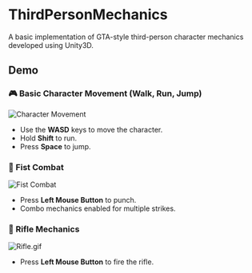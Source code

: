 # ThirdPersonMechanics

A basic implementation of GTA-style third-person character mechanics developed using Unity3D.

## Demo

### 🎮 Basic Character Movement (Walk, Run, Jump)
![Character Movement](https://github.com/RadinTiholov/ThirdPersonCharacterMechanics/blob/main/Assets/Gifs/2024-09-2715-38-04online-video-cutter.com-ezgif.com-video-to-gif-converter.gif)
- Use the **WASD** keys to move the character.
- Hold **Shift** to run.
- Press **Space** to jump.

### 👊 Fist Combat
![Fist Combat](https://github.com/RadinTiholov/ThirdPersonCharacterMechanics/blob/main/Assets/Gifs/2024-09-2715-40-11online-video-cutter.com-ezgif.com-video-to-gif-converter%20(1).gif)
- Press **Left Mouse Button** to punch.
- Combo mechanics enabled for multiple strikes.

### 🔫 Rifle Mechanics
![Rifle.gif](https://github.com/RadinTiholov/ThirdPersonCharacterMechanics/blob/main/Assets/Gifs/2024-09-2715-42-06online-video-cutter.com-ezgif.com-video-to-gif-converter.gif)
- Press **Left Mouse Button** to fire the rifle.
